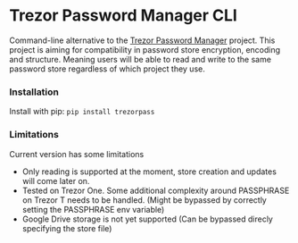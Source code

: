 # Trezor Password Manager CLI

Command-line alternative to the [Trezor Password Manager](https://trezor.io/passwords/) project. This project is aiming for compatibility in password store encryption, encoding and structure. Meaning users will be able to read and write to the same password store regardless of which project they use.

### Installation

Install with pip: `pip install trezorpass`

### Limitations

Current version has some limitations

- Only reading is supported at the moment, store creation and updates will come later on.
- Tested on Trezor One. Some additional complexity around PASSPHRASE on Trezor T needs to be handled. (Might be bypassed by correctly setting the PASSPHRASE env variable)
- Google Drive storage is not yet supported (Can be bypassed direcly specifying the store file)
